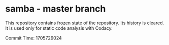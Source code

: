 # samba - master branch

This repository contains frozen state of the repository.
Its history is cleared. It is used only for static code
analysis with Codacy.

Commit Time: 1705729024